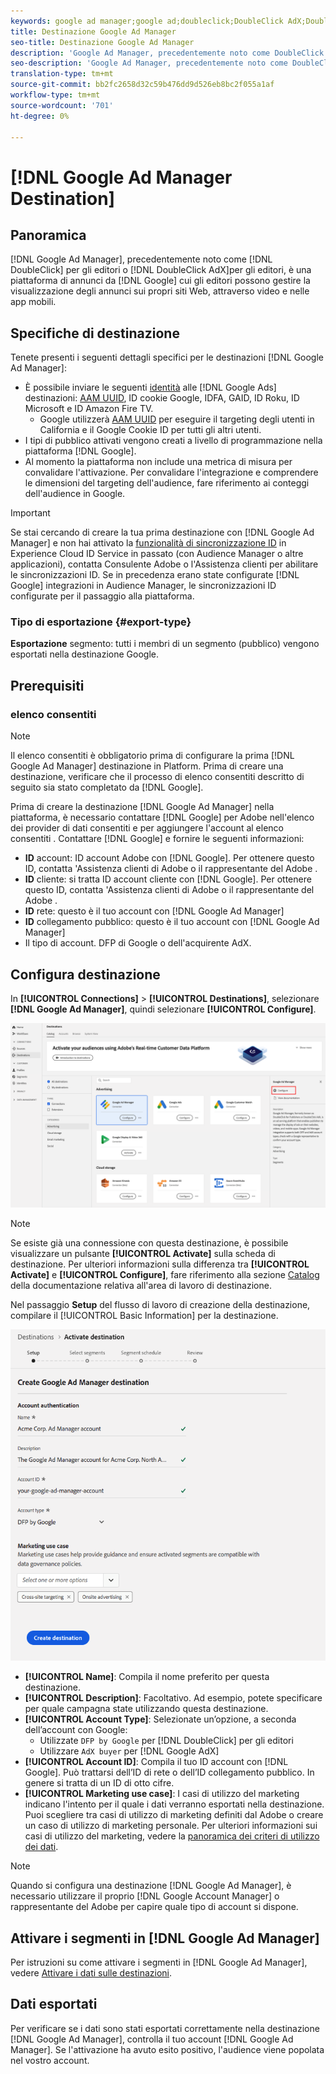 ```yaml
---
keywords: google ad manager;google ad;doubleclick;DoubleClick AdX;DoubleClick;Google Ad Manager;Google Ad Manager;Google ad manager
title: Destinazione Google Ad Manager
seo-title: Destinazione Google Ad Manager
description: 'Google Ad Manager, precedentemente noto come DoubleClick for Publishers o DoubleClick AdX, è una piattaforma di annunci pubblicitari di Google che offre agli editori i mezzi per gestire la visualizzazione degli annunci sui loro siti Web, attraverso video e nelle app mobili. '
seo-description: 'Google Ad Manager, precedentemente noto come DoubleClick for Publishers o DoubleClick AdX, è una piattaforma di annunci pubblicitari di Google che offre agli editori i mezzi per gestire la visualizzazione degli annunci sui loro siti Web, attraverso video e nelle app mobili. '
translation-type: tm+mt
source-git-commit: bb2fc2658d32c59b476dd9d526eb8bc2f055a1af
workflow-type: tm+mt
source-wordcount: '701'
ht-degree: 0%

---
```



# [!DNL Google Ad Manager Destination]

## Panoramica

[!DNL Google Ad Manager], precedentemente noto come  [!DNL DoubleClick] per gli editori o  [!DNL DoubleClick AdX]per gli editori, è una piattaforma di annunci da  [!DNL Google] cui gli editori possono gestire la visualizzazione degli annunci sui propri siti Web, attraverso video e nelle app mobili.

## Specifiche di destinazione

Tenete presenti i seguenti dettagli specifici per le destinazioni [!DNL Google Ad Manager]:

* È possibile inviare le seguenti [identità](../../../identity-service/namespaces.md) alle [!DNL Google Ads] destinazioni: [AAM UUID](https://experienceleague.adobe.com/docs/audience-manager/user-guide/reference/ids-in-aam.html?lang=en), ID cookie Google, IDFA, GAID, ID Roku, ID Microsoft e ID  Amazon Fire TV.
   * Google utilizzerà [AAM UUID](https://experienceleague.adobe.com/docs/audience-manager/user-guide/reference/ids-in-aam.html?lang=en) per eseguire il targeting degli utenti in California e il Google Cookie ID per tutti gli altri utenti.
* I tipi di pubblico attivati vengono creati a livello di programmazione nella piattaforma [!DNL Google].
* Al momento la piattaforma non include una metrica di misura per convalidare l&#39;attivazione. Per convalidare l&#39;integrazione e comprendere le dimensioni del targeting dell&#39;audience, fare riferimento ai conteggi dell&#39;audience in Google.

>[!IMPORTANT]
>
>Se stai cercando di creare la tua prima destinazione con [!DNL Google Ad Manager] e non hai attivato la [funzionalità di sincronizzazione ID](https://experienceleague.adobe.com/docs/id-service/using/id-service-api/methods/idsync.html) in  Experience Cloud ID Service in passato (con  Audience Manager o altre applicazioni), contatta  Consulente Adobe o l&#39;Assistenza clienti per abilitare le sincronizzazioni ID. Se in precedenza erano state configurate [!DNL Google] integrazioni in  Audience Manager, le sincronizzazioni ID configurate per il passaggio alla piattaforma.

### Tipo di esportazione {#export-type}

**Esportazione**  segmento: tutti i membri di un segmento (pubblico) vengono esportati nella destinazione Google.

## Prerequisiti

### elenco consentiti 

>[!NOTE]
>
>Il elenco consentiti  è obbligatorio prima di configurare la prima [!DNL Google Ad Manager] destinazione in Platform. Prima di creare una destinazione, verificare che il processo di elenco consentiti  descritto di seguito sia stato completato da [!DNL Google].

Prima di creare la destinazione [!DNL Google Ad Manager] nella piattaforma, è necessario contattare [!DNL Google] per  Adobe nell&#39;elenco dei provider di dati consentiti e per aggiungere l&#39;account al elenco consentiti . Contattare [!DNL Google] e fornire le seguenti informazioni:

* **ID**  account:  ID account  Adobe con  [!DNL Google]. Per ottenere questo ID, contatta &#39;Assistenza clienti di Adobe o il rappresentante del Adobe .
* **ID**  cliente: si tratta  ID account  cliente con  [!DNL Google]. Per ottenere questo ID, contatta &#39;Assistenza clienti di Adobe o il rappresentante del Adobe .
* **ID**  rete: questo è il tuo account con  [!DNL Google Ad Manager]
* **ID**  collegamento pubblico: questo è il tuo account con  [!DNL Google Ad Manager]
* Il tipo di account. DFP di Google o dell&#39;acquirente AdX.

## Configura destinazione

In **[!UICONTROL Connections]** > **[!UICONTROL Destinations]**, selezionare **[!DNL Google Ad Manager]**, quindi selezionare **[!UICONTROL Configure]**.

![Connect, destinazione Google Ad Manager](../../assets/catalog/advertising/google-ad-manager/catalog.png)

>[!NOTE]
>
>Se esiste già una connessione con questa destinazione, è possibile visualizzare un pulsante **[!UICONTROL Activate]** sulla scheda di destinazione. Per ulteriori informazioni sulla differenza tra **[!UICONTROL Activate]** e **[!UICONTROL Configure]**, fare riferimento alla sezione [Catalog](../../ui/destinations-workspace.md#catalog) della documentazione relativa all&#39;area di lavoro di destinazione.

Nel passaggio **Setup** del flusso di lavoro di creazione della destinazione, compilare il [!UICONTROL Basic Information] per la destinazione.

![Informazioni di base Google Ad Manager](../../assets/catalog/advertising/google-ad-manager/setup.png)

* **[!UICONTROL Name]**: Compila il nome preferito per questa destinazione.
* **[!UICONTROL Description]**: Facoltativo. Ad esempio, potete specificare per quale campagna state utilizzando questa destinazione.
* **[!UICONTROL Account Type]**: Selezionate un’opzione, a seconda dell’account con Google:
   * Utilizzate `DFP by Google` per [!DNL DoubleClick] per gli editori
   * Utilizzare `AdX buyer` per [!DNL Google AdX]
* **[!UICONTROL Account ID]**: Compila il tuo ID account con  [!DNL Google]. Può trattarsi dell’ID di rete o dell’ID collegamento pubblico. In genere si tratta di un ID di otto cifre.
* **[!UICONTROL Marketing use case]**: I casi di utilizzo del marketing indicano l&#39;intento per il quale i dati verranno esportati nella destinazione. Puoi scegliere tra  casi di utilizzo di marketing definiti dal Adobe o creare un caso di utilizzo di marketing personale. Per ulteriori informazioni sui casi di utilizzo del marketing, vedere la [panoramica dei criteri di utilizzo dei dati](../../../data-governance/policies/overview.md).

>[!NOTE]
>
>Quando si configura una destinazione [!DNL Google Ad Manager], è necessario utilizzare il proprio [!DNL Google Account Manager] o  rappresentante del Adobe per capire quale tipo di account si dispone.

## Attivare i segmenti in [!DNL Google Ad Manager]

Per istruzioni su come attivare i segmenti in [!DNL Google Ad Manager], vedere [Attivare i dati sulle destinazioni](../../ui/activate-destinations.md).

## Dati esportati

Per verificare se i dati sono stati esportati correttamente nella destinazione [!DNL Google Ad Manager], controlla il tuo account [!DNL Google Ad Manager]. Se l&#39;attivazione ha avuto esito positivo, l&#39;audience viene popolata nel vostro account.